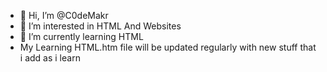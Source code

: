 - 👋 Hi, I’m @C0deMakr
- 👀 I’m interested in HTML And Websites
- 🌱 I’m currently learning HTML
- My Learning HTML.htm file will be updated regularly with new stuff that i add as i learn

<!---
C0deMakr/C0deMakr is a ✨ special ✨ repository because its `README.md` (this file) appears on your GitHub profile.
You can click the Preview link to take a look at your changes.
--->
